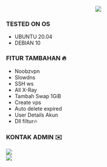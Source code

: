<p align="center">
<img src="https://readme-typing-svg.demolab.com?font=Capriola&size=40&duration=4000&pause=450&color=F70069&background=FFFFAA00&center=true&random=false&width=600&height=100&lines=TUNNEL-STORES;By. DIWAYAA" />
</p>

### TESTED ON OS 
- UBUNTU 20.04
- DEBIAN 10

### FITUR TAMBAHAN 🔥
- Noobzvpn
- Slowdns
- SSH ws
- All X-Ray
- Tambah Swap 1GiB
- Create vps
- Auto delete expired
- User Details Akun
- Dll filtur🔥

### KONTAK ADMIN ✉️
<a href="https://t.me/diwayaa" target=”_blank”><img src="https://img.shields.io/static/v1?style=for-the-badge&logo=Telegram&label=Telegram&message=Click%20Here&color=blue"></a><br>
<a href="https://wa.me/6281228861758" target=”_blank”><img src="https://img.shields.io/static/v1?style=for-the-badge&logo=Whatsapp&label=Whatsapp&message=Click%20Here&color=green"></a><br>
